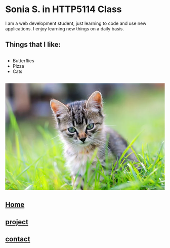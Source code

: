 # Sonia S. in HTTP5114 Class

I am a web development student, just learning to code and use new applications.
I enjoy learning new things on a daily basis.

## Things that I like:

## 
- Butterflies
- Pizza
- Cats
 
## ![alt text](Kitten1.jpg)

## [Home](/index.markdown)
## [project](project)
## [contact](contact)